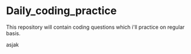 # Daily_coding_practice
This repository will contain coding questions which i'll practice on regular basis. 




asjak
